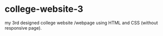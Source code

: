 # college-website-3
my 3rd designed college website /webpage using HTML and CSS (without responsive page).

